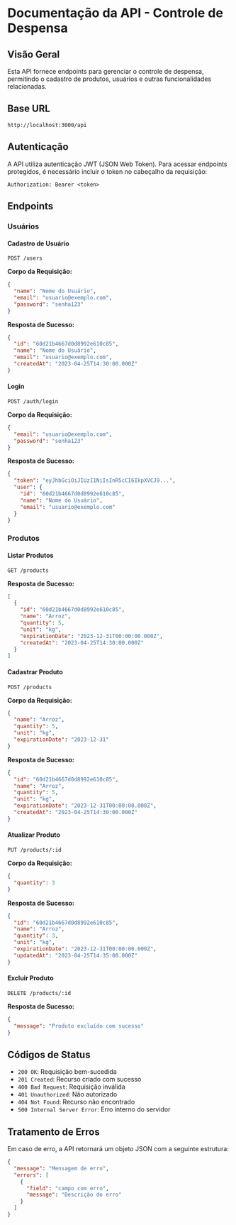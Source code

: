 # Documentação da API - Controle de Despensa

## Visão Geral

Esta API fornece endpoints para gerenciar o controle de despensa, permitindo o cadastro de produtos, usuários e outras funcionalidades relacionadas.

## Base URL

```
http://localhost:3000/api
```

## Autenticação

A API utiliza autenticação JWT (JSON Web Token). Para acessar endpoints protegidos, é necessário incluir o token no cabeçalho da requisição:

```
Authorization: Bearer <token>
```

## Endpoints

### Usuários

#### Cadastro de Usuário

```
POST /users
```

**Corpo da Requisição:**

```json
{
  "name": "Nome do Usuário",
  "email": "usuario@exemplo.com",
  "password": "senha123"
}
```

**Resposta de Sucesso:**

```json
{
  "id": "60d21b4667d0d8992e610c85",
  "name": "Nome do Usuário",
  "email": "usuario@exemplo.com",
  "createdAt": "2023-04-25T14:30:00.000Z"
}
```

#### Login

```
POST /auth/login
```

**Corpo da Requisição:**

```json
{
  "email": "usuario@exemplo.com",
  "password": "senha123"
}
```

**Resposta de Sucesso:**

```json
{
  "token": "eyJhbGciOiJIUzI1NiIsInR5cCI6IkpXVCJ9...",
  "user": {
    "id": "60d21b4667d0d8992e610c85",
    "name": "Nome do Usuário",
    "email": "usuario@exemplo.com"
  }
}
```

### Produtos

#### Listar Produtos

```
GET /products
```

**Resposta de Sucesso:**

```json
[
  {
    "id": "60d21b4667d0d8992e610c85",
    "name": "Arroz",
    "quantity": 5,
    "unit": "kg",
    "expirationDate": "2023-12-31T00:00:00.000Z",
    "createdAt": "2023-04-25T14:30:00.000Z"
  }
]
```

#### Cadastrar Produto

```
POST /products
```

**Corpo da Requisição:**

```json
{
  "name": "Arroz",
  "quantity": 5,
  "unit": "kg",
  "expirationDate": "2023-12-31"
}
```

**Resposta de Sucesso:**

```json
{
  "id": "60d21b4667d0d8992e610c85",
  "name": "Arroz",
  "quantity": 5,
  "unit": "kg",
  "expirationDate": "2023-12-31T00:00:00.000Z",
  "createdAt": "2023-04-25T14:30:00.000Z"
}
```

#### Atualizar Produto

```
PUT /products/:id
```

**Corpo da Requisição:**

```json
{
  "quantity": 3
}
```

**Resposta de Sucesso:**

```json
{
  "id": "60d21b4667d0d8992e610c85",
  "name": "Arroz",
  "quantity": 3,
  "unit": "kg",
  "expirationDate": "2023-12-31T00:00:00.000Z",
  "updatedAt": "2023-04-25T14:35:00.000Z"
}
```

#### Excluir Produto

```
DELETE /products/:id
```

**Resposta de Sucesso:**

```json
{
  "message": "Produto excluído com sucesso"
}
```

## Códigos de Status

- `200 OK`: Requisição bem-sucedida
- `201 Created`: Recurso criado com sucesso
- `400 Bad Request`: Requisição inválida
- `401 Unauthorized`: Não autorizado
- `404 Not Found`: Recurso não encontrado
- `500 Internal Server Error`: Erro interno do servidor

## Tratamento de Erros

Em caso de erro, a API retornará um objeto JSON com a seguinte estrutura:

```json
{
  "message": "Mensagem de erro",
  "errors": [
    {
      "field": "campo com erro",
      "message": "Descrição do erro"
    }
  ]
}
``` 